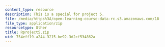 ```yaml
---
content_type: resource
description: This is a special for project 5.
file: /media/https%3A/open-learning-course-data-rc.s3.amazonaws.com/18-443-statistics-for-applications-spring-2015/754eff19a2443215be923d2cf534862a_Rproject5.zip
file_type: application/zip
resourcetype: Other
title: Rproject5.zip
uid: 754eff19-a244-3215-be92-3d2cf534862a
---
```

